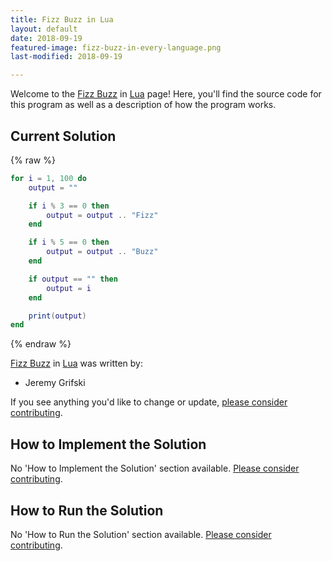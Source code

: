 ```yaml
---
title: Fizz Buzz in Lua
layout: default
date: 2018-09-19
featured-image: fizz-buzz-in-every-language.png
last-modified: 2018-09-19

---
```


Welcome to the [Fizz Buzz](https://rzuckerm.github.io/sample-programs-website-copy/projects/fizz-buzz) in [Lua](https://rzuckerm.github.io/sample-programs-website-copy/languages/lua) page! Here, you'll find the source code for this program as well as a description of how the program works.

## Current Solution

{% raw %}

```lua
for i = 1, 100 do
    output = ""

    if i % 3 == 0 then
        output = output .. "Fizz"
    end

    if i % 5 == 0 then
        output = output .. "Buzz"
    end

    if output == "" then
        output = i
    end

    print(output)
end
```

{% endraw %}

[Fizz Buzz](https://rzuckerm.github.io/sample-programs-website-copy/projects/fizz-buzz) in [Lua](https://rzuckerm.github.io/sample-programs-website-copy/languages/lua) was written by:

- Jeremy Grifski

If you see anything you'd like to change or update, [please consider contributing](https://github.com/TheRenegadeCoder/sample-programs).

## How to Implement the Solution

No 'How to Implement the Solution' section available. [Please consider contributing](https://github.com/TheRenegadeCoder/sample-programs-website).

## How to Run the Solution

No 'How to Run the Solution' section available. [Please consider contributing](https://github.com/TheRenegadeCoder/sample-programs-website).